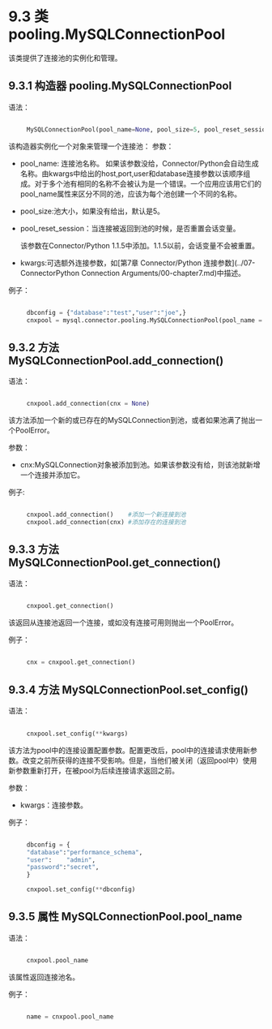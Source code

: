 ﻿9.3 类 pooling.MySQLConnectionPool
=====================================

该类提供了连接池的实例化和管理。
	
## 9.3.1 构造器 pooling.MySQLConnectionPool

语法：

```python

	 MySQLConnectionPool(pool_name=None, pool_size=5, pool_reset_sessions=True,**kwargs)
```
	
该构造器实例化一个对象来管理一个连接池：
参数：

- pool_name: 连接池名称。
  如果该参数没给，Connector/Python会自动生成名称。由kwargs中给出的host,port,user和database连接参数以该顺序组成。对于多个池有相同的名称不会被认为是一个错误。一个应用应该用它们的pool_name属性来区分不同的池，应该为每个池创建一个不同的名称。	
- pool_size:池大小，如果没有给出，默认是5。
- pool_reset_session：当连接被返回到池的时候，是否重置会话变量。

  该参数在Connector/Python 1.1.5中添加。1.1.5以前，会话变量不会被重置。
- kwargs:可选额外连接参数，如[第7章 Connector/Python 连接参数](../07-ConnectorPython Connection Arguments/00-chapter7.md)中描述。

例子：

```python

	 dbconfig = {"database":"test","user":"joe",}
	 cnxpool = mysql.connector.pooling.MySQLConnectionPool(pool_name = "mypool",pool_size = 3,**dbconfig)
```

## 9.3.2 方法 MySQLConnectionPool.add_connection()

语法：
	 
```python

	 cnxpool.add_connection(cnx = None)
```

该方法添加一个新的或已存在的MySQLConnection到池，或者如果池满了抛出一个PoolError。

参数：
- cnx:MySQLConnection对象被添加到池。如果该参数没有给，则该池就新增一个连接并添加它。

例子:

```python

	 cnxpool.add_connection()    #添加一个新连接到池
	 cnxpool.add_connection(cnx) #添加存在的连接到池
```

## 9.3.3 方法 MySQLConnectionPool.get_connection()

语法：

```python

	 cnxpool.get_connection()
```

该返回从连接池返回一个连接，或如没有连接可用则抛出一个PoolError。

例子：

```python
	
	 cnx = cnxpool.get_connection()
```

## 9.3.4 方法 MySQLConnectionPool.set_config()

语法：

```python
	 
	 cnxpool.set_config(**kwargs)
```

该方法为pool中的连接设置配置参数。配置更改后，pool中的连接请求使用新参数。改变之前所获得的连接不受影响。但是，当他们被关闭（返回pool中）使用新参数重新打开，在被pool为后续连接请求返回之前。

参数：

- kwargs：连接参数。

例子：

```python

 	 dbconfig = {
	 "database":"performance_schema",
	 "user":    "admin",
	 "password":"secret",
	 }

	 cnxpool.set_config(**dbconfig)
```

## 9.3.5 属性 MySQLConnectionPool.pool_name

语法：

```python

	 cnxpool.pool_name
```
	
该属性返回连接池名。
	
例子：

```python

	 name = cnxpool.pool_name
```